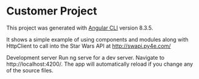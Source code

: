 # Customer Project

This project was generated with [Angular CLI](https://github.com/angular/angular-cli) version 8.3.5.

It shows a simple example of using components and modules along 
with HttpClient to call into the Star Wars API at http://swapi.py4e.com/
 
Development server
Run ng serve for a dev server. Navigate to http://localhost:4200/. The app will automatically reload if you change any of the source files.